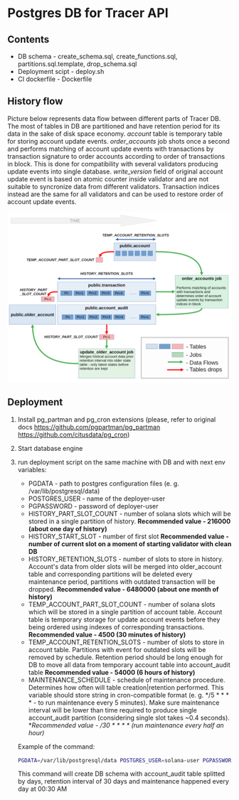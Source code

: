 # Postgres DB for Tracer API

## Contents

- DB schema - create_schema.sql, create_functions.sql, partitions.sql.template, drop_schema.sql
- Deployment scipt - deploy.sh
- CI dockerfile - Dockerfile

## History flow
Picture below represents data flow between different parts of Tracer DB. The most of tables in DB are partitioned and have retention period for its data in the sake of disk space economy. *account* table is temporary table for storing account update events. *order_accounts* job shots once a second and performs matching of account update events with transactions by transaction signature to order accounts according to order of transactions in block. This is done for compatibility with several validators producing update events into single database. *write_version* field of original account update event is based on atomic counter inside validator and are not suitable to syncronize data from different validators. Transaction indices instead are the same for all validators and can be used to restore order of account update events.

![Tracer DB History Flow](./tracerdb_history_flow.png)

## Deployment

1. Install pg_partman and pg_cron extensions (please, refer to original docs https://github.com/pgpartman/pg_partman https://github.com/citusdata/pg_cron)
2. Start database engine
3. run deployment script on the same machine with DB and with next env variables:
   - PGDATA - path to postgres configuration files (e. g. /var/lib/postgresql/data)
   - POSTGRES_USER - name of the deployer-user
   - PGPASSWORD - password of deployer-user
   - HISTORY_PART_SLOT_COUNT - number of solana slots which will be stored in a single partition of history. **Recommended value - 216000 (about one day of history)**
   - HISTORY_START_SLOT - number of first slot **Recommended value - number of current slot on a moment of starting validator with clean DB**
   - HISTORY_RETENTION_SLOTS - number of slots to store in history. Account's data from older slots will be merged into older_account table and corresponding partitions will be deleted every maintenance period, partitions with outdated transaction will be dropped. **Recommended value - 6480000 (about one month of history)**
   - TEMP_ACCOUNT_PART_SLOT_COUNT - number of solana slots which will be stored in a single partition of account table. Account table is temporary storage for update account events before they being ordered using indexes of corresponding transactions. **Recommended value - 4500 (30 minutes of history)**
   - TEMP_ACCOUNT_RETENTION_SLOTS - number of slots to store in account table. Partitions with event for outdated slots will be removed by schedule. Retention period should be long enough for DB to move all data from temporary account table into account_audit table **Recommended value - 54000 (6 hours of history)**
   - MAINTENANCE_SCHEDULE - schedule of maintenance procedure. Determines how often will table creation|retention performed. This variable should store string in cron-compatible format (e. g. */5 * * * * - to run maintenance every 5 minutes). Make sure maintenance interval will be lower than time required to produce single account_audit partition (considering single slot takes ~0.4 seconds). **Recommended value - */30 * * * * (run maintenance every half an hour)**

   Example of the command:
   
   ```bash
   PGDATA=/var/lib/postgresql/data POSTGRES_USER=solana-user PGPASSWORD=solana-pass HISTORY_PART_SLOT_COUNT=216000 HISTORY_START_SLOT=0 HISTORY_RETENTION_SLOTS=6480000 TEMP_ACCOUNT_PART_SLOT_COUNT=4500 TEMP_ACCOUNT_RETENTION_SLOTS=54000 MAINTENANCE_SCHEDULE="*/30 * * * *" ./deploy.sh
   ```
   This command will create DB schema with account_audit table splitted by days, retention interval of 30 days and maintenance happened every day at 00:30 AM 


